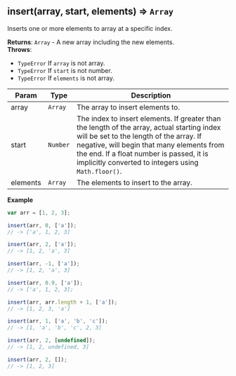 <a name="insert"></a>

## insert(array, start, elements) ⇒ <code>Array</code>
Inserts one or more elements to array at a specific index.

**Returns**: <code>Array</code> - A new array including the new elements.  
**Throws**:

- <code>TypeError</code> If `array` is not array.
- <code>TypeError</code> If `start` is not number.
- <code>TypeError</code> If `elements` is not array.


| Param | Type | Description |
| --- | --- | --- |
| array | <code>Array</code> | The array to insert elements to. |
| start | <code>Number</code> | The index to insert elements. If greater than the length of the array, actual starting index will be set to the length of the array. If negative, will begin that many elements from the end. If a float number is passed, it is implicitly converted to integers using `Math.floor()`. |
| elements | <code>Array</code> | The elements to insert to the array. |

**Example**  
```js
var arr = [1, 2, 3];

insert(arr, 0, ['a']);
// -> ['a', 1, 2, 3]

insert(arr, 2, ['a']);
// -> [1, 2, 'a', 3]

insert(arr, -1, ['a']);
// -> [1, 2, 'a', 3]

insert(arr, 0.9, ['a']);
// -> ['a', 1, 2, 3];

insert(arr, arr.length + 1, ['a']);
// -> [1, 2, 3, 'a']

insert(arr, 1, ['a', 'b', 'c']);
// -> [1, 'a', 'b', 'c', 2, 3]

insert(arr, 2, [undefined]);
// -> [1, 2, undefined, 3]

insert(arr, 2, []);
// -> [1, 2, 3]
```
